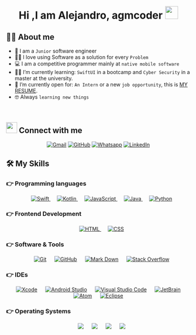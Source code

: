 <h1 align="center">Hi ,I am Alejandro, agmcoder <img src="https://media.giphy.com/media/hvRJCLFzcasrR4ia7z/giphy.gif" width="35"></h1>






## :sassy_man:  About me
- :school: I am a `Junior` software engineer
- :technologist: I love using Software as a solution for every `Problem` 
- :computer: I am a competitive programmer mainly at `native mobile software`
- :student: I’m currently learning: `SwiftUI` in a bootcamp and `Cyber Security` in a master  at the university.
- :thinking: I’m currently open for: `An Intern` or a new `job opportunity`, this is [MY RESUME](https://drive.google.com/file/d/17EkudAqflp1iPScBwPCDmnvlRe4-chlR/view?usp=sharing).
- :nerd_face: Always `learning new things`


<br>



## <img src="https://media.giphy.com/media/iY8CRBdQXODJSCERIr/giphy.gif" width="30px"> Connect with me
<p align="center">
	<a href="mailto:agmcoder@gmail.com"><img img src="https://img.shields.io/badge/gmail-%23EA4335.svg?style=plastic&logo=gmail&logoColor=white" alt="Gmail"/></a>
	<a href="https://github.com/agmcoder"><img src="https://img.shields.io/badge/github-%23181717.svg?style=plastic&logo=github&logoColor=white" alt="GitHub"/></a>
	<a href="https://wa.me/34628852554"><img src="https://img.shields.io/badge/whatsapp-%2325D366.svg?style=plastic&logo=whatsapp&logoColor=white" alt="Whatsapp"/></a>
	<a href="https://www.linkedin.com/in/alejandro-gomez-martin/"><img src="https://img.shields.io/badge/linkedin-%230A66C2.svg?style=plastic&logo=linkedin&logoColor=white" alt="LinkedIn"/></a>
	<!--<a href="https://www.facebook.com/7oSkaaa"><img src="https://img.shields.io/badge/facebook-%231877F2.svg?style=plastic&logo=facebook&logoColor=white" alt="Facebook"/></a>-->
	<!--<a href="https://www.instagram.com/ahmed_7oskaa/"><img src="https://img.shields.io/badge/instagram-%23E4405F.svg?style=plastic&logo=instagram&logoColor=white" alt="Instagram"/></a>-->
	<!--<a href="https://msng.link/o/?ahmed.7oskaa=sc"><img src="https://img.shields.io/badge/snapchat-%23FFFC00.svg?style=plastic&logo=snapchat&logoColor=black" alt="Snap Chat"/></a>-->
</p>




## 🛠️ My Skills

### 👉 Programming languages

<p align="center">   
  &emsp;
  
  <a href="https://developer.apple.com/swift/" target="_blank">
     <img alt="Swift" src="https://img.shields.io/twitter/url?color=red&label=Swif&logo=swift&style=plastic&url=https%3A%2F%2Fkotlinlang.org%2F">
  </a>
  &emsp;
  
  <a href="https://kotlinlang.org/" target="_blank">
     <img alt="Kotlin" src="https://img.shields.io/twitter/url?color=blueviolet&label=Kotlin&logo=kotlin&logoColor=blueviolet&style=plastic&url=https%3A%2F%2Fdeveloper.android.com%2Fkotlin%3Fgclid%3DCjwKCAjw9e6SBhB2EiwA5myr9khFnjVkRxsB5oxVtmuMpHMla_7UHd9npIdFUJY1XBdFzwqcLmdyPhoCKJIQAvD_BwE%26gclsrc%3Daw.ds">
  </a>
  &emsp;
  <a href="https://developer.mozilla.org/en-US/docs/Web/JavaScript" target="_blank"> 
     <img alt="JavaScript" src="https://img.shields.io/badge/JavaScript%20-%23F7DF1E.svg?style=plastic&logo=javascript&logoColor=black">
   </a>
  &emsp;
  <a href="https://www.java.com" target="_blank"> 
    <img alt="Java" src="https://img.shields.io/badge/Java-%23007396.svg?style=plastic&logo=java&logoColor=white">
  </a>
  &emsp;
   <a href="https://www.python.org" target="_blank">
    <img alt="Python" src="https://img.shields.io/badge/Python%20-%2314354C.svg?style=plastic&logo=python&logoColor=white">
  </a>
</p>

### 👉 Frontend Development
<p align="center"> 
  &emsp; 
  <a href="https://www.w3.org/html/" target="_blank"> 
   <img alt="HTML" src="https://img.shields.io/badge/HTML5%20-%23E34F26.svg?style=plastic&logo=html5&logoColor=white">
  </a>   
  &emsp;
  <a href="https://www.w3schools.com/css/" target="_blank">
    <img alt="CSS" src="https://img.shields.io/badge/CSS%20-%231572B6.svg?style=plastic&logo=css3&logoColor=white">
  </a> 
</p>

 ### 👉 Software & Tools
 
<p align="center">
  &emsp;
    <a href="#"><img alt="Git" src="https://img.shields.io/badge/Git%20-%23F05033.svg?style=plastic&logo=git&logoColor=white"></a>
  &emsp;
    <a href="#"><img alt="GitHub" src="https://img.shields.io/badge/github-%23181717.svg?style=plastic&logo=github&logoColor=white"></a>
  &emsp;
    <a href="#"><img alt="Mark Down" src="https://img.shields.io/badge/Markdown-000000?style=plastic&logo=markdown&logoColor=white"></a>
  &emsp;
    <a href="#"><img alt="Stack Overflow" src="https://img.shields.io/badge/-Stack%20Overflow-FE7A16?style=plastic&logo=stack-overflow&logoColor=white"></a>
</p>

 ### 👉 IDEs
 
<p align="center">
  &emsp;
    <a href="#"><img alt="Xcode" src="https://img.shields.io/twitter/url?color=gray&label=Xcode&logo=xcode&style=plastic&url=https%3A%2F%2Fdeveloper.apple.com%2Fxcode%2F"></a>
  &emsp;
    <a href="#"><img alt="Android Studio" src="https://img.shields.io/twitter/url?color=gray&label=Android%20Studio&logo=android%20studio&style=plastic&url=https%3A%2F%2Fdeveloper.android.com%2Fstudio%3Fgclid%3DCjwKCAjw9e6SBhB2EiwA5myr9go_JNmtMfLEX2pgGvXXq1Qe16UK0Xjexwr5KZ8n18WhvfysY-dOBRoC904QAvD_BwE%26gclsrc%3Daw.ds"></a>
  &emsp;
    <a href="#"><img alt="Visual Studio Code" src="https://img.shields.io/badge/Visual%20Studio%20Code-0078d7.svg?style=plastic&logo=visual-studio-code&logoColor=white"></a>
  &emsp;
    <a href="#"><img alt="JetBrain" src="https://img.shields.io/badge/jetbrains-%23000000.svg?style=plastic&logo=jetbrains&logoColor=white" /></a>
  &emsp;
    <a href="#"><img alt="Atom" src="https://img.shields.io/badge/atom-%2366595C.svg?&style=plastic&logo=atom&logoColor=white" /></a>
  &emsp;
    <a href="#"><img alt="Eclipse" src="https://img.shields.io/badge/eclipse%20ide-%232C2255.svg?&style=plastic&logo=eclipse%20ide&logoColor=white" /></a>
</p>


 ### 👉 Operating Systems
 
<p align="center">
  &emsp;
    <a href="#"><img src="https://img.shields.io/badge/Linux-FCC624?style=plastic&logo=linux&logoColor=black"></a>
  &emsp;
    <a href="#"><img src="https://img.shields.io/badge/Ubuntu-E95420?style=plastic&logo=ubuntu&logoColor=white"></a>
  &emsp;
    <a href="#"><img src="https://img.shields.io/badge/Windows-0078D6?style=plastic&logo=windows&logoColor=white"></a>
  &emsp;
    <a href="#"><img src="https://img.shields.io/twitter/url?color=gray&label=Kali%20Linux&logo=kali%20linux&logoColor=white&style=plastic&url=https%3A%2F%2Fwww.kali.org%2F" /></a>	  
</p>

<br/>

